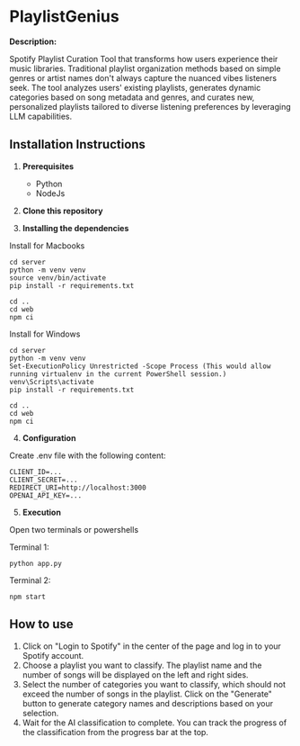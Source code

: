 # PlaylistGenius
**Description:** 

Spotify Playlist Curation Tool that transforms how users experience their music libraries. 
Traditional playlist organization methods based on simple genres or artist names don't always capture the nuanced vibes listeners seek.
The tool analyzes users' existing playlists, generates dynamic categories based on song metadata and genres, and curates new, personalized playlists tailored to diverse listening preferences by leveraging LLM capabilities.


## Installation Instructions

1. **Prerequisites**
    - Python
    - NodeJs

2. **Clone this repository**

3. **Installing the dependencies**

Install for Macbooks 
```
cd server
python -m venv venv
source venv/bin/activate
pip install -r requirements.txt

cd ..
cd web
npm ci

```
Install for Windows 

```
cd server
python -m venv venv
Set-ExecutionPolicy Unrestricted -Scope Process (This would allow running virtualenv in the current PowerShell session.)
venv\Scripts\activate
pip install -r requirements.txt

cd ..
cd web
npm ci
```
4. **Configuration**

Create .env file with the following content:
```
CLIENT_ID=...
CLIENT_SECRET=...
REDIRECT_URI=http://localhost:3000
OPENAI_API_KEY=...
```

5. **Execution**

Open two terminals or powershells

Terminal 1:
```
python app.py
```
Terminal 2:
```
npm start
```


## How to use

1. Click on "Login to Spotify" in the center of the page and log in to your Spotify account.
2. Choose a playlist you want to classify. The playlist name and the number of songs will be displayed on the left and right sides.
3. Select the number of categories you want to classify, which should not exceed the number of songs in the playlist. Click on the "Generate" button to generate category names and descriptions based on your selection.
4. Wait for the AI classification to complete. You can track the progress of the classification from the progress bar at the top.
